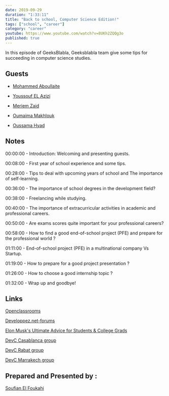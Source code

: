 ```yaml
---
date: 2019-09-29
duration: "1:33:11"
title: "Back to school, Computer Science Edition!"
tags: ["school", "career"]
category: "career"
youtube: https://www.youtube.com/watch?v=8UKh2ZQQg3o
published: true
---
```


In this episode of GeeksBlabla, Geeksblabla team give some tips for succeeding in computer science studies.

## Guests

- [Mohammed Aboullaite](http://aboullaite.me/)

- [Youssouf EL Azizi](https://elazizi.com/)

- [Meriem Zaid](https://www.facebook.com/MeriemZaid)

- [Oumaima Makhlouk](https://www.facebook.com/oumi.makhlouk)

- [Oussama Hyad](https://www.facebook.com/heoussama.oussama)

## Notes

00:00:00 - Introduction: Welcoming and presenting guests.

00:08:00 - First year of school experience and some tips.

00:28:00 - Tips to deal with upcoming years of school and The importance of self-learning.

00:36:00 - The importance of school degrees in the development field?

00:38:00 - Freelancing while studying.

00:40:00 - The importance of extracurricular activities in academic and professional careers.

00:50:00 - Are exams scores quite important for your professional careers?

00:58:00 - How to find a good end-of-school project (PFE) and prepare for the professional world ?

01:11:00 - End-of-school project (PFE) in a multinational company Vs Startup.

01:19:00 - How to prepare for a good project presentation ?

01:26:00 - How to choose a good internship topic ?

01:32:00 - Wrap up and goodbye!

## Links

[Openclassrooms](https://openclassrooms.com)

[Developpez.net-forums](https://www.developpez.net/forums/)

[Elon Musk's Ultimate Advice for Students & College Grads](https://www.youtube.com/watch?v=iuNJLtj10Lg)

[DevC Casablanca group](https://www.facebook.com/groups/DevC.Casablanca/)

[DevC Rabat group](https://www.facebook.com/groups/DevCRabat/)

[DevC Marrakech group](https://www.facebook.com/groups/DevC.Marrakech/)

## Prepared and Presented by :

[Soufian El Foukahi](https://twitter.com/soufianelf/)
